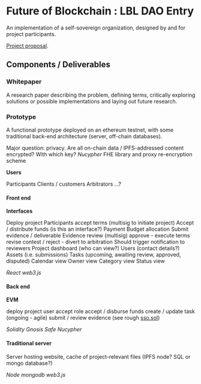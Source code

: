 # Future of Blockchain : LBL DAO Entry

An implementation of a self-sovereign organization, designed by and for project participants.

[Project proposal](./self-sovereign-org-proposal.pdf).

## Components / Deliverables

### Whitepaper

A research paper describing the problem, defining terms, critically exploring solutions or possible implementations and laying out future research.

### Prototype

A functional prototype deployed on an ethereum testnet, with some traditional back-end architecture (server, off-chain databases).

Major question: privacy. Are all on-chain data / IPFS-addressed content encrypted? With which key?
  *Nucypher* FHE library and proxy re-encryption scheme

**Users**

Participants
Clients / customers
Arbitrators
...?

#### Front end

**Interfaces**

Deploy project
Participants accept terms (multisig to initiate project)
Accept / distribute funds (is this an interface?)
  Payment
  Budget allocation
Submit evidence / deliverable
  Evidence review (multisig)
    approve - execute terms
    revise
    contest / reject - divert to arbitration
  Should trigger notification to reviewers
Project dashboard (who can view?)
  Users (contact details?)
  Assets (i.e. submissions)
  Tasks (upcoming, awaiting review, approved, disputed)
    Calendar view
    Owner view
    Category view
    Status view

*React*
*web3.js*

#### Back end

**EVM**

deploy project
user accept role
accept / disburse funds
create / update task (ongoing - agile)
submit / review evidence
(see rough [sso.sol]('./contracts/sso.sol'))

*Solidity*
*Gnosis Safe*
*Nucypher*

#### Traditional server

Server hosting website, cache of project-relevant files (IPFS node? SQL or mongo database?)

*Node*
*mongodb*
*web3.js*
